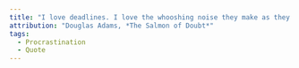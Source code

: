 ```yaml
---
title: "I love deadlines. I love the whooshing noise they make as they go by."
attribution: "Douglas Adams, *The Salmon of Doubt*"
tags:
  - Procrastination
  - Quote
---
```

